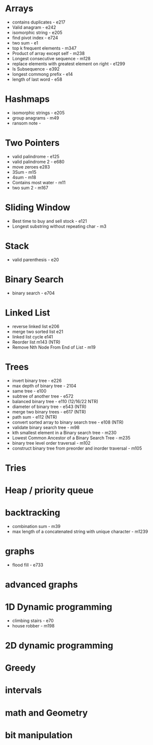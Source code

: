 # Arrays 

- contains duplicates - e217
- Valid anagram - e242
- isomorphic string - e205
- find pivot index - e724
- two sum - e1
- top k frequent elements - m347
- Product of array except self - m238
- Longest consecutive sequence - m128
- replace elements with greatest element on right - e1299
- Is Subsequence - e392
- longest commong prefix - e14
- length of last word - e58


# Hashmaps

- isomorphic strings - e205
- group anagrams - m49
- ransom note - 

# Two Pointers

- valid palindrome - e125
- valid palindrome 2 - e680
- move zeroes e283
- 3Sum - m15
- 4sum - m18
- Contains most water - m11
- two sum 2 - m167

# Sliding Window

- Best time to buy and sell stock - e121
- Longest substring without repeating char - m3

# Stack
- valid parenthesis - e20

# Binary Search
- binary search - e704

# Linked List

- reverse linked list e206
- merge two sorted list e21
- linked list cycle e141
- Reorder list m143 (NTR)
- Remove Nth Node From End of List - m19

# Trees

- invert binary tree - e226
- max depth of binary tree - 2104
- same tree - e100
- subtree of another tree - e572
- balanced binary tree - e110 (12/16/22 NTR)
- diameter of binary tree - e543 (NTR)
- merge two binary trees - e617 (NTR)
- path sum - e112 (NTR)
- convert sorted array to binary search tree - e108 (NTR)
- validate binary search tree - m98
- kth smallest element in a Binary search tree - m230
- Lowest Common Ancestor of a Binary Search Tree - m235
- binary tree level order traversal - m102
- construct binary tree from preorder and inorder traversal - m105


# Tries

# Heap / priority queue

# backtracking
- combination sum - m39
- max length of a concatenated string with unique character - m1239

# graphs
- flood fill - e733

# advanced graphs

# 1D Dynamic programming
- climbing stairs - e70
- house robber - m198


# 2D dynamic programming

# Greedy

# intervals

# math and Geometry

# bit manipulation
